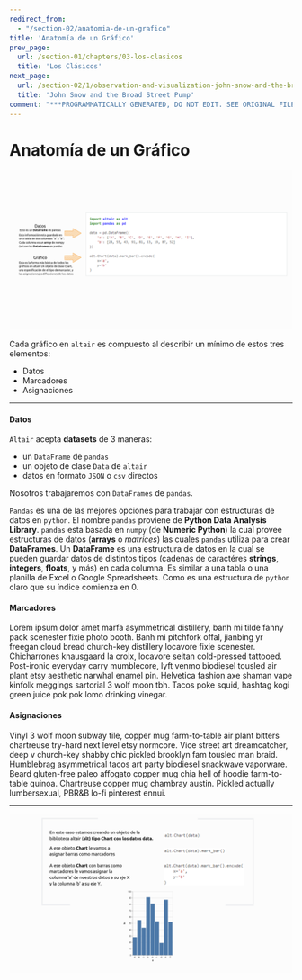 ```yaml
---
redirect_from:
  - "/section-02/anatomia-de-un-grafico"
title: 'Anatomía de un Gráfico'
prev_page:
  url: /section-01/chapters/03-los-clasicos
  title: 'Los Clásicos'
next_page:
  url: /section-02/1/observation-and-visualization-john-snow-and-the-broad-street-pump
  title: 'John Snow and the Broad Street Pump'
comment: "***PROGRAMMATICALLY GENERATED, DO NOT EDIT. SEE ORIGINAL FILES IN /content***"
---
```

Anatomía de un Gráfico
======================

![anatomia-1](../images/chapter-02/anatomia-1.png)

Cada gráfico en `altair` es compuesto al describir un mínimo de estos tres elementos:
* Datos
* Marcadores
* Asignaciones
***
#### Datos
`Altair` acepta __datasets__ de 3 maneras:
* un `DataFrame` de `pandas`
* un objeto de clase `Data` de `altair`
* datos en formato `JSON` o `csv` directos

Nosotros trabajaremos con `DataFrames` de `pandas`. 

`Pandas` es una de las mejores opciones para trabajar con estructuras de datos en `python`. El nombre `pandas` proviene de __Python Data Analysis Library__. `pandas` esta basada en `numpy` (de __Numeric Python__) la cual provee estructuras de datos (__arrays__ o _matrices_) las cuales `pandas` utiliza para crear __DataFrames__. Un __DataFrame__ es una estructura de datos en la cual se pueden guardar datos de distintos tipos (cadenas de caractéres __strings__, __integers__, __floats__, y más) en cada columna. Es similar a una tabla o una planilla de Excel o Google Spreadsheets. Como es una estructura de `python` claro que su índice comienza en 0.

#### Marcadores

Lorem ipsum dolor amet marfa asymmetrical distillery, banh mi tilde fanny pack scenester fixie photo booth. Banh mi pitchfork offal, jianbing yr freegan cloud bread church-key distillery locavore fixie scenester. Chicharrones knausgaard la croix, locavore seitan cold-pressed tattooed. Post-ironic everyday carry mumblecore, lyft venmo biodiesel tousled air plant etsy aesthetic narwhal enamel pin. Helvetica fashion axe shaman vape kinfolk meggings sartorial 3 wolf moon tbh. Tacos poke squid, hashtag kogi green juice pok pok lomo drinking vinegar.


#### Asignaciones

Vinyl 3 wolf moon subway tile, copper mug farm-to-table air plant bitters chartreuse try-hard next level etsy normcore. Vice street art dreamcatcher, deep v church-key shabby chic pickled brooklyn fam tousled man braid. Humblebrag asymmetrical tacos art party biodiesel snackwave vaporware. Beard gluten-free paleo affogato copper mug chia hell of hoodie farm-to-table quinoa. Chartreuse copper mug chambray austin. Pickled actually lumbersexual, PBR&B lo-fi pinterest ennui.


***
![anatomia-2](../images/chapter-02/anatomia-2.png)